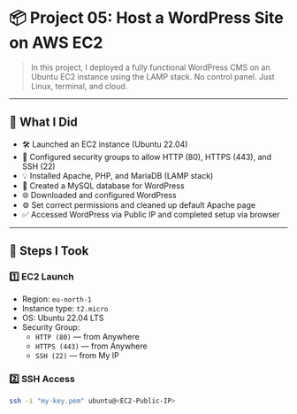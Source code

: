 # 📦 Project 05: Host a WordPress Site on AWS EC2

> In this project, I deployed a fully functional WordPress CMS on an Ubuntu EC2 instance using the LAMP stack. No control panel. Just Linux, terminal, and cloud.

---

## 🎯 What I Did

- 🛠 Launched an EC2 instance (Ubuntu 22.04)
- 🔐 Configured security groups to allow HTTP (80), HTTPS (443), and SSH (22)
- 💡 Installed Apache, PHP, and MariaDB (LAMP stack)
- 🐘 Created a MySQL database for WordPress
- 🌐 Downloaded and configured WordPress
- ⚙️ Set correct permissions and cleaned up default Apache page
- ✅ Accessed WordPress via Public IP and completed setup via browser

---

## 🧠 Steps I Took

### 1️⃣ EC2 Launch
- Region: `eu-north-1`
- Instance type: `t2.micro`
- OS: Ubuntu 22.04 LTS
- Security Group:
  - `HTTP (80)` — from Anywhere
  - `HTTPS (443)` — from Anywhere
  - `SSH (22)` — from My IP

### 2️⃣ SSH Access
```bash
ssh -i "my-key.pem" ubuntu@<EC2-Public-IP>

